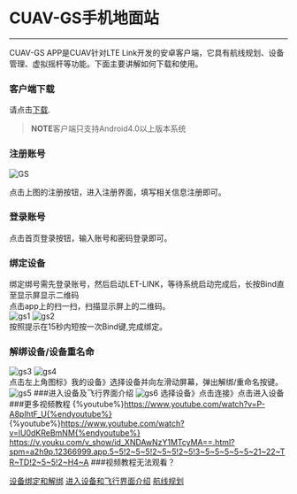 # CUAV-GS手机地面站

---

CUAV-GS APP是CUAV针对LTE Link开发的安卓客户端，它具有航线规划、设备管理、虚拟摇杆等功能。下面主要讲解如何下载和使用。

### 客户端下载

请点击[下载](http://fw.cuav.net/apk/CUAV_GS.apk).
> **NOTE**客户端只支持Android4.0以上版本系统

### 注册账号

![GS](../assets/cuav_gs/gs.jpg)

点击上图的注册按钮，进入注册界面，填写相关信息注册即可。

### 登录账号

点击首页登录按钮，输入账号和密码登录即可。

### 绑定设备

绑定绑号需先登录账号，然后启动LET-LINK，等待系统启动完成后，长按Bind直至显示屏显示二维码  
点击app上的扫一扫，扫描显示屏上的二维码。  
![gs1](../assets/cuav_gs/gs1.png)    ![gs2](../assets/cuav_gs/gs2.png)  
按照提示在15秒内短按一次Bind键,完成绑定。

### 解绑设备/设备重名命

![gs3](../assets/cuav_gs/gs3.png)     ![gs4](../assets/cuav_gs/gs4.png)  
点击左上角图标》我的设备》选择设备并向左滑动屏幕，弹出解绑/重命名按键。  
![gs5](../assets/cuav_gs/gs5.png)
###进入设备及飞行界面介绍
![gs6](../assets/cuav_gs/gs6.png)
选择设备》点击连接》点击进入设备
###更多视频教程
{%youtube%}https://www.youtube.com/watch?v=P-A8pIhtF_U{%endyoutube%}
{%youtube%}https://www.youtube.com/watch?v=lU0dKReBmNM{%endyoutube%}
https://v.youku.com/v_show/id_XNDAwNzY1MTcyMA==.html?spm=a2h9p.12366999.app.5~5!2~5~5!2~5~5!2~5!3~5~5~5~5~5~21~22~TR~TD!2~5~5!2~H4~A
###视频教程无法观看？

[设备绑定和解绑](https://v.youku.com/v_show/id_XNDAwNzU4MjM4NA==.html?spm=a2hzp.8253869.0.0)
[进入设备和飞行界面介绍](http://video.tudou.com/v/XNDAwNzYzNDk0MA==.html?spm=a2hzp.8244740.0.0)
[航线规划](https://v.youku.com/v_show/id_XNDAwNzY1MTcyMA==.html?spm=a2h9p.12366999.app.5~5!2~5~5!2~5~5!2~5!3~5~5~5~5~5~21~22~TR~TD!2~5~5!2~H4~A)








































